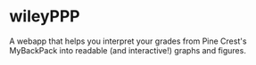 # wileyPPP
A webapp that helps you interpret your grades from Pine Crest's MyBackPack into readable (and interactive!) graphs and figures.
